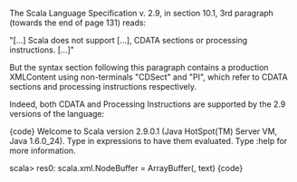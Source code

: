 The Scala Language Specification v. 2.9, in section 10.1, 3rd paragraph (towards the end of page 131) reads:

"[...] Scala does not support [...], CDATA sections or processing instructions. [...]"

But the syntax section following this paragraph contains a production XMLContent using non-terminals "CDSect" and "PI", which refer to CDATA sections and processing instructions respectively.

Indeed, both CDATA and Processing Instructions are supported by the 2.9 versions of the language:

{code}
Welcome to Scala version 2.9.0.1 (Java HotSpot(TM) Server VM, Java 1.6.0_24).
Type in expressions to have them evaluated.
Type :help for more information.

scala> <?hi world?><t><![CDATA[text]]></t>
res0: scala.xml.NodeBuffer = ArrayBuffer(<?hi world?>, <t>text</t>)
{code}
 

